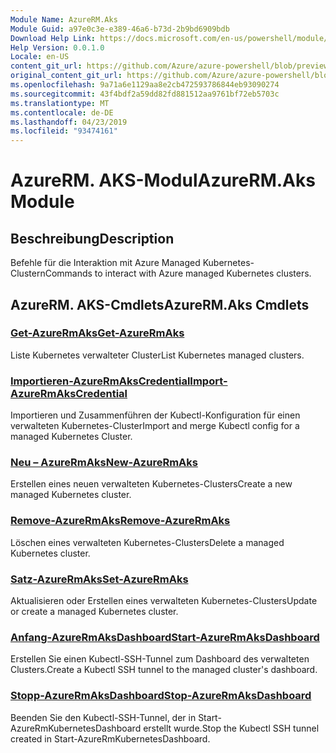 ```yaml
---
Module Name: AzureRM.Aks
Module Guid: a97e0c3e-e389-46a6-b73d-2b9bd6909bdb
Download Help Link: https://docs.microsoft.com/en-us/powershell/module/azurerm.aks
Help Version: 0.0.1.0
Locale: en-US
content_git_url: https://github.com/Azure/azure-powershell/blob/preview/src/ResourceManager/Aks/Commands.Aks/help/AzureRM.Aks.md
original_content_git_url: https://github.com/Azure/azure-powershell/blob/preview/src/ResourceManager/Aks/Commands.Aks/help/AzureRM.Aks.md
ms.openlocfilehash: 9a71a6e1129aa8e2cb472593786844eb93090274
ms.sourcegitcommit: 43f4bdf2a59dd82fd881512aa9761bf72eb5703c
ms.translationtype: MT
ms.contentlocale: de-DE
ms.lasthandoff: 04/23/2019
ms.locfileid: "93474161"
---
```

# <span data-ttu-id="c0994-101">AzureRM. AKS-Modul</span><span class="sxs-lookup"><span data-stu-id="c0994-101">AzureRM.Aks Module</span></span>
## <span data-ttu-id="c0994-102">Beschreibung</span><span class="sxs-lookup"><span data-stu-id="c0994-102">Description</span></span>
<span data-ttu-id="c0994-103">Befehle für die Interaktion mit Azure Managed Kubernetes-Clustern</span><span class="sxs-lookup"><span data-stu-id="c0994-103">Commands to interact with Azure managed Kubernetes clusters.</span></span>

## <span data-ttu-id="c0994-104">AzureRM. AKS-Cmdlets</span><span class="sxs-lookup"><span data-stu-id="c0994-104">AzureRM.Aks Cmdlets</span></span>
### [<span data-ttu-id="c0994-105">Get-AzureRmAks</span><span class="sxs-lookup"><span data-stu-id="c0994-105">Get-AzureRmAks</span></span>](Get-AzureRmAks.md)
<span data-ttu-id="c0994-106">Liste Kubernetes verwalteter Cluster</span><span class="sxs-lookup"><span data-stu-id="c0994-106">List Kubernetes managed clusters.</span></span>

### [<span data-ttu-id="c0994-107">Importieren-AzureRmAksCredential</span><span class="sxs-lookup"><span data-stu-id="c0994-107">Import-AzureRmAksCredential</span></span>](Import-AzureRmAksCredential.md)
<span data-ttu-id="c0994-108">Importieren und Zusammenführen der Kubectl-Konfiguration für einen verwalteten Kubernetes-Cluster</span><span class="sxs-lookup"><span data-stu-id="c0994-108">Import and merge Kubectl config for a managed Kubernetes Cluster.</span></span>

### [<span data-ttu-id="c0994-109">Neu – AzureRmAks</span><span class="sxs-lookup"><span data-stu-id="c0994-109">New-AzureRmAks</span></span>](New-AzureRmAks.md)
<span data-ttu-id="c0994-110">Erstellen eines neuen verwalteten Kubernetes-Clusters</span><span class="sxs-lookup"><span data-stu-id="c0994-110">Create a new managed Kubernetes cluster.</span></span>

### [<span data-ttu-id="c0994-111">Remove-AzureRmAks</span><span class="sxs-lookup"><span data-stu-id="c0994-111">Remove-AzureRmAks</span></span>](Remove-AzureRmAks.md)
<span data-ttu-id="c0994-112">Löschen eines verwalteten Kubernetes-Clusters</span><span class="sxs-lookup"><span data-stu-id="c0994-112">Delete a managed Kubernetes cluster.</span></span>

### [<span data-ttu-id="c0994-113">Satz-AzureRmAks</span><span class="sxs-lookup"><span data-stu-id="c0994-113">Set-AzureRmAks</span></span>](Set-AzureRmAks.md)
<span data-ttu-id="c0994-114">Aktualisieren oder Erstellen eines verwalteten Kubernetes-Clusters</span><span class="sxs-lookup"><span data-stu-id="c0994-114">Update or create a managed Kubernetes cluster.</span></span>

### [<span data-ttu-id="c0994-115">Anfang-AzureRmAksDashboard</span><span class="sxs-lookup"><span data-stu-id="c0994-115">Start-AzureRmAksDashboard</span></span>](Start-AzureRmAksDashboard.md)
<span data-ttu-id="c0994-116">Erstellen Sie einen Kubectl-SSH-Tunnel zum Dashboard des verwalteten Clusters.</span><span class="sxs-lookup"><span data-stu-id="c0994-116">Create a Kubectl SSH tunnel to the managed cluster's dashboard.</span></span>

### [<span data-ttu-id="c0994-117">Stopp-AzureRmAksDashboard</span><span class="sxs-lookup"><span data-stu-id="c0994-117">Stop-AzureRmAksDashboard</span></span>](Stop-AzureRmAksDashboard.md)
<span data-ttu-id="c0994-118">Beenden Sie den Kubectl-SSH-Tunnel, der in Start-AzureRmKubernetesDashboard erstellt wurde.</span><span class="sxs-lookup"><span data-stu-id="c0994-118">Stop the Kubectl SSH tunnel created in Start-AzureRmKubernetesDashboard.</span></span>

